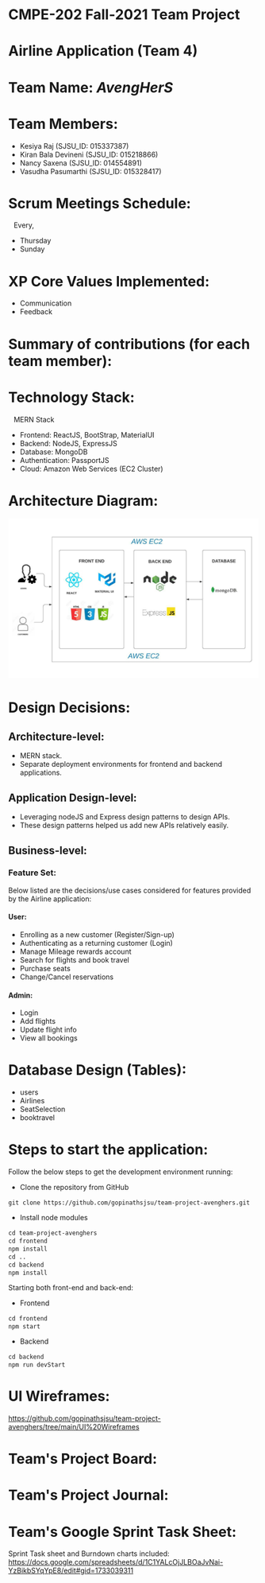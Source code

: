 # CMPE-202 Fall-2021 Team Project
# Airline Application (Team 4)
# Team Name: *AvengHerS*
# Team Members:
* Kesiya Raj (SJSU_ID: 015337387)
* Kiran Bala Devineni (SJSU_ID: 015218866)
* Nancy Saxena (SJSU_ID: 014554891)
* Vasudha Pasumarthi (SJSU_ID: 015328417)
# Scrum Meetings Schedule:
&ensp; Every, 
* Thursday
* Sunday
# XP Core Values Implemented:
* Communication
* Feedback
# Summary of contributions (for each team member):
# Technology Stack:
&ensp; MERN Stack
* Frontend: ReactJS, BootStrap, MaterialUI 
* Backend: NodeJS, ExpressJS 
* Database: MongoDB 
* Authentication: PassportJS 
* Cloud: Amazon Web Services (EC2 Cluster) 
# Architecture Diagram:
![alt text](https://github.com/gopinathsjsu/team-project-avenghers/blob/Kesiya/images/Architecture_Dia.jpeg?raw=true)
# Design Decisions:
## Architecture-level:
* MERN stack.
* Separate deployment environments for frontend and backend applications.
## Application Design-level:
* Leveraging nodeJS and Express design patterns to design APIs. 
* These design patterns helped us add new APIs relatively easily.
## Business-level:
### Feature Set:
Below listed are the decisions/use cases considered for features provided by the Airline application:
#### User:
* Enrolling as a new customer (Register/Sign-up)
* Authenticating as a returning customer (Login)
* Manage Mileage rewards account
* Search for flights and book travel
* Purchase seats
* Change/Cancel reservations
#### Admin:
* Login
* Add flights
* Update flight info
* View all bookings
# Database Design (Tables):
* users
* Airlines
* SeatSelection
* booktravel
# Steps to start the application:    
Follow the below steps to get the development environment running:

* Clone the repository from GitHub
```
git clone https://github.com/gopinathsjsu/team-project-avenghers.git
```
* Install node modules
```
cd team-project-avenghers
cd frontend 
npm install
cd .. 
cd backend
npm install
```
Starting both front-end and back-end:
* Frontend <br />
```
cd frontend
npm start
```
* Backend <br />
```
cd backend
npm run devStart
```
# UI Wireframes:
https://github.com/gopinathsjsu/team-project-avenghers/tree/main/UI%20Wireframes

# Team's Project Board: 

# Team's Project Journal:

# Team's Google Sprint Task Sheet:
Sprint Task sheet and Burndown charts included:
https://docs.google.com/spreadsheets/d/1C1YALcOjJLBOaJvNai-YzBikbSYqYpE8/edit#gid=1733039311




       
